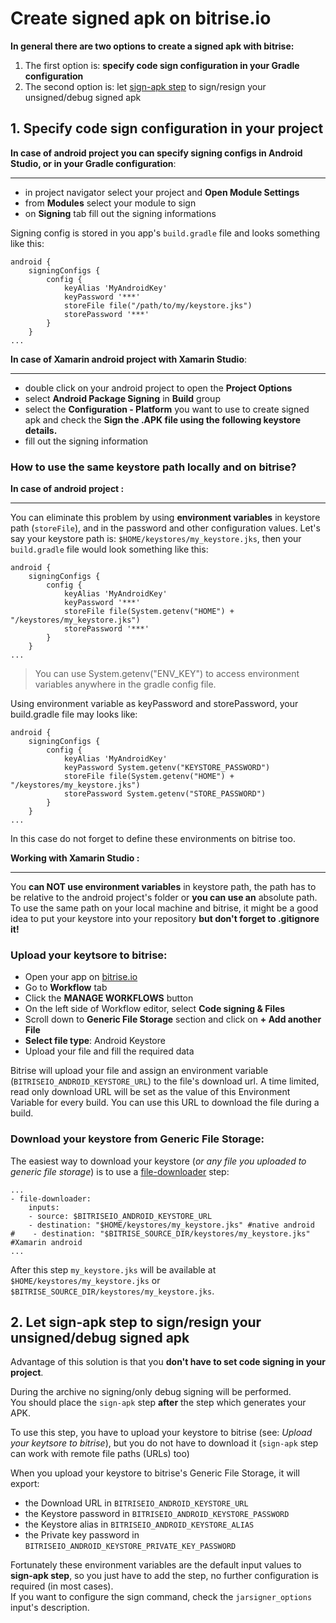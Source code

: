 # Create signed apk on bitrise.io

__In general there are two options to create a signed apk with bitrise:__

1. The first option is: __specify code sign configuration in your Gradle configuration__
2. The second option is: let [sign-apk step](https://github.com/bitrise-steplib/steps-sign-apk) to sign/resign your unsigned/debug signed apk

## 1. Specify code sign configuration in your project

__In case of android project you can specify signing configs in Android Studio, or in your Gradle configuration__:

---

- in project navigator select your project and __Open Module Settings__
- from __Modules__ select your module to sign  
- on __Signing__ tab fill out the signing informations

Signing config is stored in you app's `build.gradle` file and looks something like this:

```
android {
    signingConfigs {
        config {
            keyAlias 'MyAndroidKey'
            keyPassword '***'
            storeFile file("/path/to/my/keystore.jks")
            storePassword '***'
        }
    }
...
```

__In case of Xamarin android project with Xamarin Studio__:

---

- double click on your android project to open the __Project Options__
- select __Android Package Signing__ in __Build__ group
- select the __Configuration - Platform__ you want to use to create signed apk and check the __Sign the .APK file using the following keystore details.__
- fill out the signing information

### How to use the same keystore path locally and on bitrise?

__In case of android project :__ 

---

You can eliminate this problem by using __environment variables__ in keystore path (`storeFile`), and in the password and other configuration values. Let's say your keystore path is: `$HOME/keystores/my_keystore.jks`, then your `build.gradle` file would look something like this:

```
android {
    signingConfigs {
        config {
            keyAlias 'MyAndroidKey'
            keyPassword '***'
            storeFile file(System.getenv("HOME") + "/keystores/my_keystore.jks")
            storePassword '***'
        }
    }
...
```

> You can use System.getenv("ENV_KEY") to access environment variables anywhere in the gradle config file.

Using environment variable as keyPassword and storePassword, your build.gradle file may looks like:

```
android {
    signingConfigs {
        config {
            keyAlias 'MyAndroidKey'
            keyPassword System.getenv("KEYSTORE_PASSWORD")
            storeFile file(System.getenv("HOME") + "/keystores/my_keystore.jks")
            storePassword System.getenv("STORE_PASSWORD")
        }
    }
...
```

In this case do not forget to define these environments on bitrise too. 

__Working with Xamarin Studio :__ 

---

You __can NOT use environment variables__ in keystore path, the path has to be relative to the android project's folder or __you can use an__ absolute path. To use the same path on your local machine and bitrise, it might be a good idea to put your keystore into your repository __but don't forget to .gitignore it!__

### Upload your keytsore to bitrise:

- Open your app on [bitrise.io](https://www.bitrise.io)
- Go to __Workflow__ tab
- Click the __MANAGE WORKFLOWS__ button
- On the left side of Workflow editor, select __Code signing & Files__
- Scroll down to __Generic File Storage__ section and click on __+ Add another File__
- __Select file type__: Android Keystore
- Upload your file and fill the required data

Bitrise will upload your file and assign an environment variable (`BITRISEIO_ANDROID_KEYSTORE_URL`) to the file's download url. A time limited, read only download URL will be set as the value of this Environment Variable for every build. You can use this URL to download the file during a build.

### Download your keystore from Generic File Storage:

The easiest way to download your keystore (*or any file you uploaded to generic file storage*) is to use a [file-downloader](https://github.com/bitrise-steplib/steps-file-downloader) step:

```
...
- file-downloader:
    inputs:
    - source: $BITRISEIO_ANDROID_KEYSTORE_URL
    - destination: "$HOME/keystores/my_keystore.jks" #native android
#    - destination: "$BITRISE_SOURCE_DIR/keystores/my_keystore.jks" #Xamarin android
...
```

After this step `my_keystore.jks` will be available at `$HOME/keystores/my_keystore.jks` or `$BITRISE_SOURCE_DIR/keystores/my_keystore.jks`.


## 2. Let sign-apk step to sign/resign your unsigned/debug signed apk

Advantage of this solution is that you __don't have to set code signing in your project__.  

During the archive no signing/only debug signing will be performed.  
You should place the `sign-apk` step __after__ the step which generates your APK.

To use this step, you have to upload your keystore to bitrise (see: *Upload your keytsore to bitrise*), but you do not have to download it (`sign-apk` step can work with remote file paths (URLs) too)

When you upload your keystore to bitrise's Generic File Storage, it will export:

- the Download URL in `BITRISEIO_ANDROID_KEYSTORE_URL`
- the Keystore password in `BITRISEIO_ANDROID_KEYSTORE_PASSWORD`
- the Keystore alias in `BITRISEIO_ANDROID_KEYSTORE_ALIAS`
- the Private key password in `BITRISEIO_ANDROID_KEYSTORE_PRIVATE_KEY_PASSWORD`

Fortunately these environment variables are the default input values to __sign-apk step__, so you just have to add the step, no further configuration is required (in most cases).  
If you want to configure the sign command, check the `jarsigner_options` input's description.
